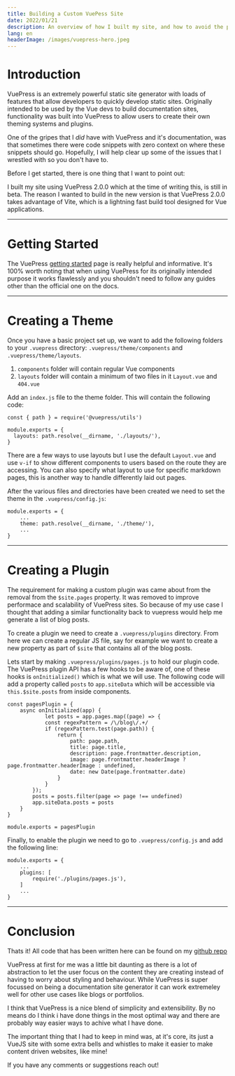 ```yaml
---
title: Building a Custom VuePess Site
date: 2022/01/21
description: An overview of how I built my site, and how to avoid the pitfalls.
lang: en
headerImage: /images/vuepress-hero.jpeg
---
```

# Introduction

VuePress is an extremely powerful static site generator with loads of features that allow developers to quickly develop static sites. Originally intended to be used by the Vue devs to build documentation sites, functionality was built into VuePress to allow users to create their own theming systems and plugins.

One of the gripes that I *did* have with VuePress and it's documentation, was that sometimes there were code snippets with zero context on where these snippets should go. Hopefully, I will help clear up some of the issues that I wrestled with so you don't have to. 

Before I get started, there is one thing that I want to point out: 

I built my site using VuePress 2.0.0 which at the time of writing this, is still in beta. The reason I wanted to build in the new version is that VuePress 2.0.0 takes advantage of Vite, which is a lightning fast build tool designed for Vue applications. 

---

# Getting Started

The VuePress [getting started](https://v2.vuepress.vuejs.org/guide/getting-started.html) page is really helpful and informative. It's 100% worth noting that when using VuePress for its originally intended purpose it works flawlessly and you shouldn't need to follow any guides other than the official one on the docs.

---

# Creating a Theme

Once you have a basic project set up, we want to add the following folders to your `.vuepress` directory: `.vuepress/theme/components` and `.vuepress/theme/layouts`. 

1. `components` folder will contain regular Vue components
2. `layouts` folder will contain a minimum of two files in it `Layout.vue` and `404.vue`

Add an `index.js` file to the theme folder. This will contain the following code:

```
const { path } = require('@vuepress/utils')

module.exports = {
  layouts: path.resolve(__dirname, './layouts/'),
}
```

There are a few ways to use layouts but I use the default `Layout.vue` and use `v-if` to show different components to users based on the route they are accessing. You can also specify what layout to use for specific markdown pages, this is another way to handle differently laid out pages.

After the various files and directories have been created we need to set the theme in the `.vuepress/config.js`: 

```
module.exports = {
    ...
    theme: path.resolve(__dirname, './theme/'),
    ...
}
```

---

# Creating a Plugin

The requirement for making a custom plugin was came about from the removal from the `$site.pages` property. It was removed to improve performace and scalability of VuePress sites. So because of my use case I thought that adding a similar functionality back to vuepress would help me generate a list of blog posts.

To create a plugin we need to create a `.vuepress/plugins` directory. From here we can create a regular JS file, say for example we want to create a new property as part of `$site` that contains all of the blog posts. 

Lets start by making `.vuepress/plugins/pages.js` to hold our plugin code. The VuePress plugin API has a few hooks to be aware of, one of these hooks is `onInitialized()` which is what we will use. The following code will add a property called `posts` to `app.siteData` which will be accessible via `this.$site.posts` from inside components.

```
const pagesPlugin = {
    async onInitialized(app) {
            let posts = app.pages.map((page) => {
            const regexPattern = /\/blog\/.+/
            if (regexPattern.test(page.path)) {
                return {
                    path: page.path,
                    title: page.title,
                    description: page.frontmatter.description,
                    image: page.frontmatter.headerImage ? page.frontmatter.headerImage : undefined,
                    date: new Date(page.frontmatter.date)
                }
            }
        });
        posts = posts.filter(page => page !== undefined)
        app.siteData.posts = posts
    }
}

module.exports = pagesPlugin
```

Finally, to enable the plugin we need to go to `.vuepress/config.js` and add the following line: 

```
module.exports = {
    ...
    plugins: [
        require('./plugins/pages.js'),
    ]
    ...
}
```

---

# Conclusion

Thats it! All code that has been written here can be found on my [github repo](https://github.com/msk998/msk998.github.io)

VuePress at first for me was a little bit daunting as there is a lot of abstraction to let the user focus on the content they are creating instead of having to worry about styling and behaviour. While VuePress is super focussed on being a documentation site generator it can work extremeley well for other use cases like blogs or portfolios. 

I think that VuePress is a nice blend of simplicity and extensibility. By no means do I think i have done things in the most optimal way and there are probably way easier ways to achive what I have done. 

The important thing that I had to keep in mind was, at it's core, its just a VueJS site with some extra bells and whistles to make it easier to make content driven websites, like mine!

If you have any comments or suggestions reach out! 